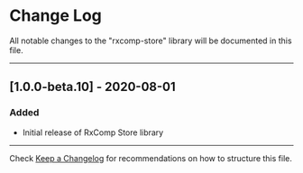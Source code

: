 # Change Log
All notable changes to the "rxcomp-store" library will be documented in this file.

---

## [1.0.0-beta.10] - 2020-08-01
### Added
- Initial release of RxComp Store library

---

Check [Keep a Changelog](http://keepachangelog.com/) for recommendations on how to structure this file.
